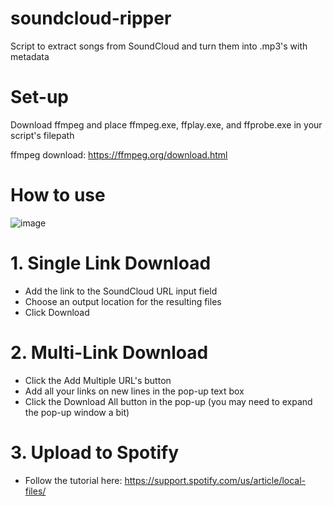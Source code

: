 # soundcloud-ripper
Script to extract songs from SoundCloud and turn them into .mp3's with metadata

# Set-up
Download ffmpeg and place ffmpeg.exe, ffplay.exe, and ffprobe.exe in your script's filepath

ffmpeg download: https://ffmpeg.org/download.html

# How to use
![image](https://github.com/user-attachments/assets/3432bd2c-0974-4c47-9ea5-f3dcf29f471f)

# 1. Single Link Download
- Add the link to the SoundCloud URL input field
- Choose an output location for the resulting files
- Click Download

# 2. Multi-Link Download
- Click the Add Multiple URL's button
- Add all your links on new lines in the pop-up text box 
- Click the Download All button in the pop-up (you may need to expand the pop-up window a bit)

# 3. Upload to Spotify
- Follow the tutorial here: https://support.spotify.com/us/article/local-files/
